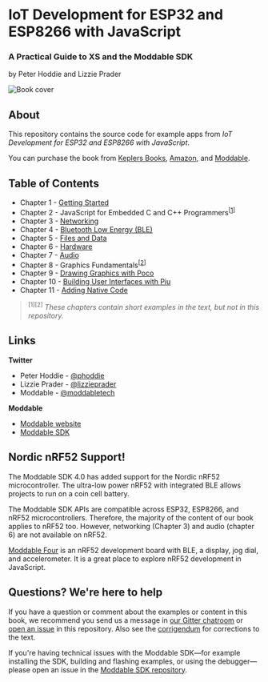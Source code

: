# IoT Development for ESP32 and ESP8266 with JavaScript
### A Practical Guide to XS and the Moddable SDK

by Peter Hoddie and Lizzie Prader

![Book cover](./images/cover.jpg)

## About

This repository contains the source code for example apps from *IoT Development for ESP32 and ESP8266 with JavaScript*.

You can purchase the book from [Keplers Books](https://www.keplers.com/book/9781484250693), [Amazon](https://www.amazon.com/IoT-Development-ESP8266-ESP32-JavaScript/dp/1484250699/ref=sr_1_2), and [Moddable](https://www.moddable.com/book#purchase).

## Table of Contents

* Chapter 1 - [Getting Started](./ch1-gettingstarted)
* Chapter 2 - JavaScript for Embedded C and C++ Programmers<sup>[[1](#footnotes)]</sup>
* Chapter 3 - [Networking](./ch3-network)
* Chapter 4 - [Bluetooth Low Energy (BLE)](./ch4-ble)
* Chapter 5 - [Files and Data](./ch5-files)
* Chapter 6 - [Hardware](./ch6-hardware)
* Chapter 7 - [Audio](./ch7-audio)
* Chapter 8 - Graphics Fundamentals<sup>[[2](#footnotes)]</sup> 
* Chapter 9 - [Drawing Graphics with Poco](./ch9-poco)
* Chapter 10 - [Building User Interfaces with Piu](./ch10-piu)
* Chapter 11 - [Adding Native Code](./ch11-native)

<a id="footnotes"></a>
> <sup>[1][2]</sup> *These chapters contain short examples in the text, but not in this repository.*<BR>

## Links

**Twitter**

* Peter Hoddie - [@phoddie](https://twitter.com/phoddie) 
* Lizzie Prader - [@lizzieprader](https://twitter.com/lizzieprader) 
* Moddable - [@moddabletech](https://twitter.com/moddabletech)

**Moddable**

* [Moddable website](https://www.moddable.com)
* [Moddable SDK](https://github.com/Moddable-OpenSource/moddable/)

<a id="nrf52"></a>
## Nordic nRF52 Support!

The Moddable SDK 4.0 has added support for the Nordic nRF52 microcontroller. The ultra-low power nRF52 with integrated BLE allows projects to run on a coin cell battery.

The Moddable SDK APIs are compatible across ESP32, ESP8266, and nRF52 microcontrollers. Therefore, the majority of the content of our book applies to nRF52 too. However, networking (Chapter 3) and audio (chapter 6) are not available on nRF52.

[Moddable Four](https://www.moddable.com/moddable-four) is an nRF52 development board with BLE, a display, jog dial, and accelerometer. It is a great place to explore nRF52 development in JavaScript.

## Questions? We're here to help

If you have a question or comment about the examples or content in this book, we recommend you send us a message in [our Gitter chatroom](https://gitter.im/embedded-javascript/moddable) or [open an issue](https://github.com/Moddable-OpenSource/iot-product-dev-book/issues) in this repository. Also see the [corrigendum](./corrigendum.md) for corrections to the text.

If you're having technical issues with the Moddable SDK—for example installing the SDK, building and flashing examples, or using the debugger—please open an issue in the [Moddable SDK repository](https://github.com/Moddable-OpenSource/moddable/).